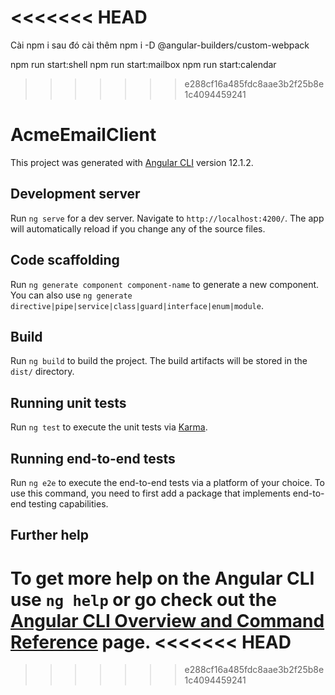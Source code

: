 <<<<<<< HEAD
=======
<!-- CHÚ Ý -->
Cài npm i sau đó cài thêm 
npm i -D @angular-builders/custom-webpack

<!-- Run project -->
npm run start:shell
npm run start:mailbox
npm run start:calendar
>>>>>>> e288cf16a485fdc8aae3b2f25b8e1c4094459241
# AcmeEmailClient

This project was generated with [Angular CLI](https://github.com/angular/angular-cli) version 12.1.2.

## Development server

Run `ng serve` for a dev server. Navigate to `http://localhost:4200/`. The app will automatically reload if you change any of the source files.

## Code scaffolding

Run `ng generate component component-name` to generate a new component. You can also use `ng generate directive|pipe|service|class|guard|interface|enum|module`.

## Build

Run `ng build` to build the project. The build artifacts will be stored in the `dist/` directory.

## Running unit tests

Run `ng test` to execute the unit tests via [Karma](https://karma-runner.github.io).

## Running end-to-end tests

Run `ng e2e` to execute the end-to-end tests via a platform of your choice. To use this command, you need to first add a package that implements end-to-end testing capabilities.

## Further help

To get more help on the Angular CLI use `ng help` or go check out the [Angular CLI Overview and Command Reference](https://angular.io/cli) page.
<<<<<<< HEAD
=======



>>>>>>> e288cf16a485fdc8aae3b2f25b8e1c4094459241
